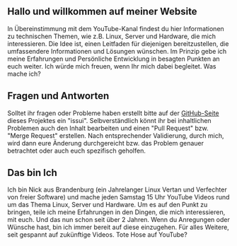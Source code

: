 
## Hallo und willkommen auf meiner Website

In Übereinstimmung mit dem YouTube-Kanal findest du hier Informationen zu technischen Themen, wie z.B. Linux, Server und Hardware, die mich interessieren. Die Idee ist, einen Leitfaden für diejenigen bereitzustellen, die umfassendere Informationen und Lösungen wünschen. Im Prinzip gebe ich meine Erfahrungen und Persönliche Entwicklung in besagten Punkten an euch weiter. Ich würde mich freuen, wenn Ihr mich dabei begleitet.
Was mache ich?

## Fragen und Antworten

Solltet ihr fragen oder Probleme haben erstellt bitte auf der [GitHub-Seite](https://github.com/MacAndMoreYT/MacAndMore) dieses Projektes ein "issui". Selbverständlich könnt ihr bei inhaltlichen Problemen auch den Inhalt bearbeiten und einen "Pull Request" bzw. "Merge Request" erstellen. Nach entsprechender Validierung, durch mich, wird dann eure Änderung durchgereicht bzw. das Problem genauer betrachtet oder auch euch spezifisch geholfen. 

## Das bin Ich

Ich bin Nick aus Brandenburg (ein Jahrelanger Linux Vertan und Verfechter von freier Software) und mache jeden Samstag 15 Uhr YouTube Videos rund um das Thema Linux, Server und Hardware. Um es auf den Punkt zu bringen, teile ich meine Erfahrungen in den Dingen, die mich interessieren, mit euch. Und das nun schon seit über 2 Jahren. Wenn du Anregungen oder Wünsche hast, bin ich immer bereit auf diese einzugehen. Für alles Weitere, seit gespannt auf zukünftige Videos.
Tote Hose auf YouTube?
